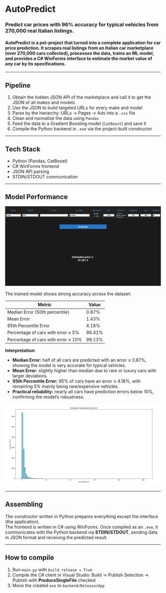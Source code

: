 # AutoPredict
### Predict car prices with 96% accuracy for typical vehicles from 270,000 real Italian listings.

#### AutoPredict is a pet-project that turned into a complete application for **car price prediction**.   It scrapes **real listings from an Italian car marketplace** (over **270,000 cars** collected), processes the data, trains an ML model, and provides a **C# WinForms interface** to estimate the market value of any car by its specifications.

---

## Pipeline
1. Obtain the hidden JSON API of the marketplace and call it to get the JSON of all makes and models
2. Use the JSON to build targeted URLs for every make and model
3. Parse by the hierarchy: URLs → Pages → Ads into a `.csv` file
4. Clean and normalize the data using `Pandas`
5. Feed the data to a Gradient Boosting model (`CatBoost`) and save it
6. Compile the Python backend in `.exe` via the project-built constructor

---

## Tech Stack
- Python (Pandas, CatBoost)
- C# WinForms frontend
- JSON API parsing
- STDIN/STDOUT communication

---

## Model Performance

![Application Screenshot](assets/screenshot.png)

The trained model shows strong accuracy across the dataset:

| Metric | Value |
|--------|-------|
| Median Error (50th percentile) | 0.87% |
| Mean Error | 1.43% |
| 95th Percentile Error | 4.18% |
| Percentage of cars with error ≤ 5% | 96.41% |
| Percentage of cars with error ≤ 10% | 99.13% |

**Interpretation:**  
- **Median Error:** half of all cars are predicted with an error ≤ 0.87%, showing the model is very accurate for typical vehicles.  
- **Mean Error:** slightly higher than median due to rare or luxury cars with larger deviations.  
- **95th Percentile Error:** 95% of cars have an error ≤ 4.18%, with remaining 5% mainly being rare/expensive vehicles.  
- **Practical reliability:** nearly all cars have prediction errors below 10%, confirming the model’s robustness.

![Error Distribution](assets/error_graph.png)

---

## Assembling
The constructor written in Python prepares everything except the interface (the application).  
The frontend is written in C# using WinForms. Once compiled as an `.exe`, it communicates with the Python backend via **STDIN/STDOUT**, sending data in JSON format and receiving the predicted result.

---

## How to compile
1. Run `main.py` with `build_release = True`  
2. Compile the C# client in Visual Studio: Build → Publish Selection → Publish with **ProduceSingleFile** checked  
3. Move the created `exe` to `backend/Release/App`
